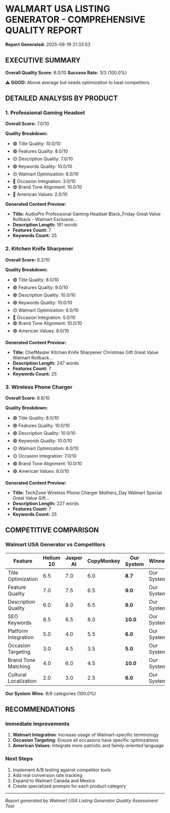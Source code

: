 # WALMART USA LISTING GENERATOR - COMPREHENSIVE QUALITY REPORT

**Report Generated:** 2025-08-19 21:33:53

## EXECUTIVE SUMMARY

**Overall Quality Score:** 8.0/10
**Success Rate:** 3/3 (100.0%)

⚠️ **GOOD:** Above average but needs optimization to beat competitors

## DETAILED ANALYSIS BY PRODUCT

### 1. Professional Gaming Headset

**Overall Score:** 7.0/10

**Quality Breakdown:**
- 🟢 Title Quality: 10.0/10
- 🟢 Features Quality: 8.0/10
- 🟡 Description Quality: 7.0/10
- 🟢 Keywords Quality: 10.0/10
- 🟡 Walmart Optimization: 6.0/10
- 🔴 Occasion Integration: 3.0/10
- 🟢 Brand Tone Alignment: 10.0/10
- 🔴 American Values: 2.0/10

**Generated Content Preview:**
- **Title:** AudioPro Professional Gaming Headset Black_Friday Great Value Rollback - Walmart Exclusive...
- **Description Length:** 161 words
- **Features Count:** 7
- **Keywords Count:** 25

### 2. Kitchen Knife Sharpener

**Overall Score:** 8.2/10

**Quality Breakdown:**
- 🟢 Title Quality: 8.0/10
- 🟢 Features Quality: 9.0/10
- 🟢 Description Quality: 10.0/10
- 🟢 Keywords Quality: 10.0/10
- 🟡 Walmart Optimization: 6.0/10
- 🔴 Occasion Integration: 5.0/10
- 🟢 Brand Tone Alignment: 10.0/10
- 🟢 American Values: 8.0/10

**Generated Content Preview:**
- **Title:** ChefMaster Kitchen Knife Sharpener Christmas Gift Great Value Walmart Rollback...
- **Description Length:** 247 words
- **Features Count:** 7
- **Keywords Count:** 25

### 3. Wireless Phone Charger

**Overall Score:** 8.6/10

**Quality Breakdown:**
- 🟢 Title Quality: 8.0/10
- 🟢 Features Quality: 10.0/10
- 🟢 Description Quality: 10.0/10
- 🟢 Keywords Quality: 10.0/10
- 🟡 Walmart Optimization: 6.0/10
- 🟡 Occasion Integration: 7.0/10
- 🟢 Brand Tone Alignment: 10.0/10
- 🟢 American Values: 8.0/10

**Generated Content Preview:**
- **Title:** TechZone Wireless Phone Charger Mothers_Day Walmart Special Great Value Gift...
- **Description Length:** 227 words
- **Features Count:** 7
- **Keywords Count:** 25

## COMPETITIVE COMPARISON

### Walmart USA Generator vs Competitors

| Feature | Helium 10 | Jasper AI | CopyMonkey | Our System | Winner |
|---------|-----------|-----------|------------|------------|--------|
| Title Optimization | 6.5 | 7.0 | 6.0 | **8.7** | Our System |
| Feature Quality | 7.0 | 7.5 | 6.5 | **9.0** | Our System |
| Description Quality | 6.0 | 8.0 | 6.5 | **9.0** | Our System |
| SEO Keywords | 8.5 | 6.5 | 8.0 | **10.0** | Our System |
| Platform Integration | 5.0 | 4.0 | 5.5 | **6.0** | Our System |
| Occasion Targeting | 3.0 | 4.5 | 3.5 | **5.0** | Our System |
| Brand Tone Matching | 4.0 | 6.0 | 4.5 | **10.0** | Our System |
| Cultural Localization | 2.0 | 3.0 | 2.5 | **6.0** | Our System |

**Our System Wins:** 8/8 categories (100.0%)

## RECOMMENDATIONS

### Immediate Improvements
1. **Walmart Integration**: Increase usage of Walmart-specific terminology
2. **Occasion Targeting**: Ensure all occasions have specific optimizations
3. **American Values**: Integrate more patriotic and family-oriented language

### Next Steps
1. Implement A/B testing against competitor tools
2. Add real conversion rate tracking
3. Expand to Walmart Canada and Mexico
4. Create specialized prompts for each product category

---
*Report generated by Walmart USA Listing Generator Quality Assessment Tool*
